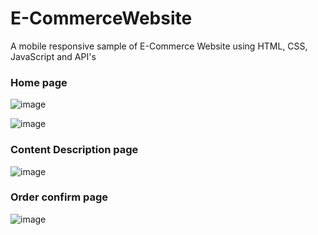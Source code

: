 # E-CommerceWebsite
 A mobile responsive sample of E-Commerce Website using HTML, CSS, JavaScript and API's
 
 
 
### Home page

![image](https://github.com/user-attachments/assets/1ab11348-64e2-40ff-824e-931128cce144)

![image](https://github.com/user-attachments/assets/d22a25c4-0cdd-49b6-bdbf-18f81066ae8b)








### Content Description page





![image](https://github.com/user-attachments/assets/efecad67-9ebc-46eb-95eb-e91c5d3cd923)






### Order confirm page



![image](https://github.com/user-attachments/assets/f0ae0497-a7a6-400d-8e58-76162604e394)
